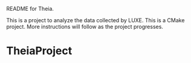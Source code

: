 README for Theia.

This is a project to analyze the data collected by LUXE. This is a CMake project. More instructions will follow as the project progresses. 
# TheiaProject
